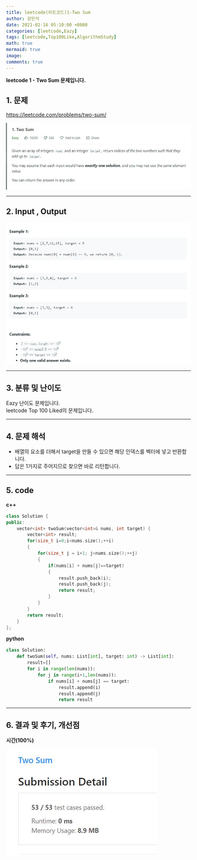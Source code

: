 ```yaml
---
title: leetcode(리트코드)1-Two Sum
author: 강민석
date: 2021-02-16 05:10:00 +0800
categories: [leetcode,Eazy]
tags: [leetcode,Top100Like,AlgorithmStudy]
math: true
mermaid: true
image: 
comments: true
---
```


**leetcode 1 - Two Sum 문제입니다.**

## 1. 문제
<https://leetcode.com/problems/two-sum/>  

![](/assets/img/sample/leetcode/1/Problem.JPG)

-----  

## 2. Input , Output

![](/assets/img/sample/leetcode/1/input.JPG)  

-----  

## 3. 분류 및 난이도

Eazy 난이도 문제입니다.  
leetcode Top 100 Liked의 문제입니다.  


-----  

## 4. 문제 해석

- 배열의 요소를 더해서 target을 만들 수 있으면 해당 인덱스를 벡터에 넣고 반환합니다.  
- 답은 1가지로 주어지므로 찾으면 바로 리턴합니다.


-----  

## 5. code

**c++**

```c++
class Solution {
public:
    vector<int> twoSum(vector<int>& nums, int target) {
        vector<int> result;
        for(size_t i=0;i<nums.size();++i)
        {
            for(size_t j = i+1; j<nums.size();++j)
            {
                if(nums[i] + nums[j]==target)
                {
                    result.push_back(i);
                    result.push_back(j);
                    return result;
                }
            }
        }
        return result;
    }
};
```

**python**

```python
class Solution:
    def twoSum(self, nums: List[int], target: int) -> List[int]:
        result=[]
        for i in range(len(nums)):
            for j in range(i+1,len(nums)):
                if nums[i] + nums[j] == target:
                    result.append(i)
                    result.append(j)
                    return result
```


-----

## 6. 결과 및 후기, 개선점

**시간(100%)**  

![](/assets/img/sample/leetcode/1/result.JPG)

